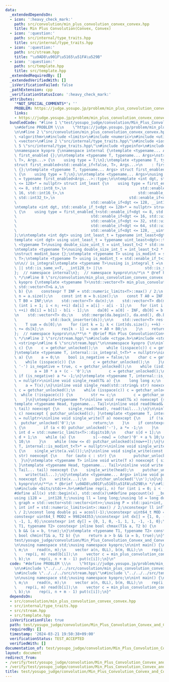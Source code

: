 ```yaml
---
data:
  _extendedDependsOn:
  - icon: ':heavy_check_mark:'
    path: src/convolution/min_plus_convolution_convex_convex.hpp
    title: Min Plus Convolution(Convex, Convex)
  - icon: ':question:'
    path: src/internal/type_traits.hpp
    title: src/internal/type_traits.hpp
  - icon: ':question:'
    path: src/stream.hpp
    title: "\u9AD8\u901F\u5165\u51FA\u529B"
  - icon: ':question:'
    path: src/template.hpp
    title: src/template.hpp
  _extendedRequiredBy: []
  _extendedVerifiedWith: []
  _isVerificationFailed: false
  _pathExtension: cpp
  _verificationStatusIcon: ':heavy_check_mark:'
  attributes:
    '*NOT_SPECIAL_COMMENTS*': ''
    PROBLEM: https://judge.yosupo.jp/problem/min_plus_convolution_convex_convex
    links:
    - https://judge.yosupo.jp/problem/min_plus_convolution_convex_convex
  bundledCode: "#line 1 \"test/yosupo_judge/convolution/Min_Plus_Convolution_Convex_and_Convex.test.cpp\"\
    \n#define PROBLEM \\\n    \"https://judge.yosupo.jp/problem/min_plus_convolution_convex_convex\"\
    \n\n#line 2 \"src/convolution/min_plus_convolution_convex_convex.hpp\"\n#include\
    \ <algorithm>\n#include <limits>\n#include <numeric>\n#include <utility>\n#include\
    \ <vector>\n#line 2 \"src/internal/type_traits.hpp\"\n#include <iostream>\n#line\
    \ 5 \"src/internal/type_traits.hpp\"\n#include <typeinfo>\n#include <cstdint>\n\
    \nnamespace kyopro {\nnamespace internal {\ntemplate <typename... Args> struct\
    \ first_enabled {};\n\ntemplate <typename T, typename... Args>\nstruct first_enabled<std::enable_if<true,\
    \ T>, Args...> {\n    using type = T;\n};\ntemplate <typename T, typename... Args>\n\
    struct first_enabled<std::enable_if<false, T>, Args...>\n    : first_enabled<Args...>\
    \ {};\ntemplate <typename T, typename... Args> struct first_enabled<T, Args...>\
    \ {\n    using type = T;\n};\n\ntemplate <typename... Args>\nusing first_enabled_t\
    \ = typename first_enabled<Args...>::type;\n\ntemplate <int dgt, std::enable_if_t<dgt\
    \ <= 128>* = nullptr> struct int_least {\n    using type = first_enabled_t<std::enable_if<dgt\
    \ <= 8, std::int8_t>,\n                                 std::enable_if<dgt <=\
    \ 16, std::int16_t>,\n                                 std::enable_if<dgt <= 32,\
    \ std::int32_t>,\n                                 std::enable_if<dgt <= 64, std::int64_t>,\n\
    \                                 std::enable_if<dgt <= 128, __int128_t>>;\n};\n\
    \ntemplate <int dgt, std::enable_if_t<dgt <= 128>* = nullptr> struct uint_least\
    \ {\n    using type = first_enabled_t<std::enable_if<dgt <= 8, std::uint8_t>,\n\
    \                                 std::enable_if<dgt <= 16, std::uint16_t>,\n\
    \                                 std::enable_if<dgt <= 32, std::uint32_t>,\n\
    \                                 std::enable_if<dgt <= 64, std::uint64_t>,\n\
    \                                 std::enable_if<dgt <= 128, __uint128_t>>;\n\
    };\n\ntemplate <int dgt> using int_least_t = typename int_least<dgt>::type;\n\
    template <int dgt> using uint_least_t = typename uint_least<dgt>::type;\n\ntemplate\
    \ <typename T>\nusing double_size_uint_t = uint_least_t<2 * std::numeric_limits<T>::digits>;\n\
    \ntemplate <typename T>\nusing double_size_int_t = int_least_t<2 * std::numeric_limits<T>::digits>;\n\
    \nstruct modint_base {};\ntemplate <typename T> using is_modint = std::is_base_of<modint_base,\
    \ T>;\ntemplate <typename T> using is_modint_t = std::enable_if_t<is_modint<T>::value>;\n\
    \n\n// is_integral\ntemplate <typename T>\nusing is_integral_t =\n    std::enable_if_t<std::is_integral_v<T>\
    \ || std::is_same_v<T, __int128_t> ||\n                   std::is_same_v<T, __uint128_t>>;\n\
    };  // namespace internal\n};  // namespace kyopro\n\n/*\n * @ref https://qiita.com/kazatsuyu/items/f8c3b304e7f8b35263d8\n\
    \ */\n#line 8 \"src/convolution/min_plus_convolution_convex_convex.hpp\"\n\nnamespace\
    \ kyopro {\ntemplate <typename T>\nstd::vector<T> min_plus_convolution_convex_convex(const\
    \ std::vector<T>& a,\n                                                  std::vector<T>&\
    \ b) {\n    constexpr T INF = std::numeric_limits<T>::max() / 2;\n    const int\
    \ n = a.size();\n    const int m = b.size();\n    const T A0 = INF;\n    const\
    \ T B0 = INF;\n\n    std::vector<T> da(n);\n    std::vector<T> db(m);\n    for\
    \ (int i = 1; i < n; ++i) da[i] = a[i] - a[i - 1];\n    for (int i = 1; i < m;\
    \ ++i) db[i] = b[i] - b[i - 1];\n    da[0] = a[0] - INF, db[0] = b[0] - INF;\n\
    \n    std::vector<T> ds;\n    std::merge(da.begin(), da.end(), db.begin(), db.end(),\n\
    \               std::back_inserter(ds));\n\n    std::vector<T> res(n + m - 1);\n\
    \    T sum = ds[0];\n    for (int k = 1; k < (int)ds.size(); ++k) {\n        sum\
    \ += ds[k];\n        res[k - 1] = sum + A0 + B0;\n    }\n    return res;\n}\n\
    };  // namespace kyopro\n\n/**\n * @brief Min Plus Convolution(Convex, Convex)\n\
    \ */\n#line 2 \"src/stream.hpp\"\n#include <ctype.h>\n#include <stdio.h>\n#include\
    \ <string>\n#line 6 \"src/stream.hpp\"\n\nnamespace kyopro {\n\ninline void single_read(char&\
    \ c) {\n    c = getchar_unlocked();\n    while (isspace(c)) c = getchar_unlocked();\n\
    }\ntemplate <typename T, internal::is_integral_t<T>* = nullptr>\ninline void single_read(T&\
    \ a) {\n    a = 0;\n    bool is_negative = false;\n    char c = getchar_unlocked();\n\
    \    while (isspace(c)) {\n        c = getchar_unlocked();\n    }\n    if (c ==\
    \ '-') is_negative = true, c = getchar_unlocked();\n    while (isdigit(c)) {\n\
    \        a = 10 * a + (c - '0');\n        c = getchar_unlocked();\n    }\n   \
    \ if (is_negative) a *= -1;\n}\ntemplate <typename T, internal::is_modint_t<T>*\
    \ = nullptr>\ninline void single_read(T& a) {\n    long long x;\n    single_read(x);\n\
    \    a = T(x);\n}\ninline void single_read(std::string& str) noexcept {\n    char\
    \ c = getchar_unlocked();\n    while (isspace(c)) c = getchar_unlocked();\n  \
    \  while (!isspace(c)) {\n        str += c;\n        c = getchar_unlocked();\n\
    \    }\n}\ntemplate<typename T>\ninline void read(T& x) noexcept {single_read(x);}\n\
    template <typename Head, typename... Tail>\ninline void read(Head& head, Tail&...\
    \ tail) noexcept {\n    single_read(head), read(tail...);\n}\n\ninline void single_write(char\
    \ c) noexcept { putchar_unlocked(c); }\ntemplate <typename T, internal::is_integral_t<T>*\
    \ = nullptr>\ninline void single_write(T a) noexcept {\n    if (!a) {\n      \
    \  putchar_unlocked('0');\n        return;\n    }\n    if constexpr (std::is_signed_v<T>)\
    \ {\n        if (a < 0) putchar_unlocked('-'), a *= -1;\n    }\n    constexpr\
    \ int d = std::numeric_limits<T>::digits10;\n    char s[d + 1];\n    int now =\
    \ d + 1;\n    while (a) {\n        s[--now] = (char)'0' + a % 10;\n        a /=\
    \ 10;\n    }\n    while (now <= d) putchar_unlocked(s[now++]);\n}\ntemplate <typename\
    \ T, internal::is_modint_t<T>* = nullptr>\ninline void single_write(T a) noexcept\
    \ {\n    single_write(a.val());\n}\ninline void single_write(const std::string&\
    \ str) noexcept {\n    for (auto c : str) {\n        putchar_unlocked(c);\n  \
    \  }\n}\ntemplate <typename T> inline void write(T x) noexcept { single_write(x);\
    \ }\ntemplate <typename Head, typename... Tail>\ninline void write(Head head,\
    \ Tail... tail) noexcept {\n    single_write(head);\n    putchar_unlocked(' ');\n\
    \    write(tail...);\n}\ntemplate <typename... Args> inline void put(Args... x)\
    \ noexcept {\n    write(x...);\n    putchar_unlocked('\\n');\n}\n};  // namespace\
    \ kyopro\n\n/**\n * @brief \u9AD8\u901F\u5165\u51FA\u529B\n */\n#line 2 \"src/template.hpp\"\
    \n#include <bits/stdc++.h>\n#define rep(i, n) for (int i = 0; i < (n); i++)\n\
    #define all(x) std::begin(x), std::end(x)\n#define popcount(x) __builtin_popcountll(x)\n\
    using i128 = __int128_t;\nusing ll = long long;\nusing ld = long double;\nusing\
    \ graph = std::vector<std::vector<int>>;\nusing P = std::pair<int, int>;\nconstexpr\
    \ int inf = std::numeric_limits<int>::max() / 2;\nconstexpr ll infl = std::numeric_limits<ll>::max()\
    \ / 2;\nconst long double pi = acosl(-1);\nconstexpr uint64_t MOD = 1e9 + 7;\n\
    constexpr uint64_t MOD2 = 998244353;\nconstexpr int dx[] = {1, 0, -1, 0, 1, -1,\
    \ -1, 1, 0};\nconstexpr int dy[] = {0, 1, 0, -1, 1, 1, -1, -1, 0};\ntemplate <typename\
    \ T1, typename T2> constexpr inline bool chmax(T1& a, T2 b) {\n    return a <\
    \ b && (a = b, true);\n}\ntemplate <typename T1, typename T2> constexpr inline\
    \ bool chmin(T1& a, T2 b) {\n    return a > b && (a = b, true);\n}\n#line 7 \"\
    test/yosupo_judge/convolution/Min_Plus_Convolution_Convex_and_Convex.test.cpp\"\
    \n\nusing namespace std;\nusing namespace kyopro;\n\nint main() {\n    int n,\
    \ m;\n    read(n, m);\n    vector a(n, 0LL), b(m, 0LL);\n    rep(i, n) read(a[i]);\n\
    \    rep(i, m) read(b[i]);\n    vector c = min_plus_convolution_convex_convex(a,\
    \ b);\n    rep(i, n + m - 1) put(c[i]);\n}\n"
  code: "#define PROBLEM \\\n    \"https://judge.yosupo.jp/problem/min_plus_convolution_convex_convex\"\
    \n\n#include \"../../../src/convolution/min_plus_convolution_convex_convex.hpp\"\
    \n#include \"../../../src/stream.hpp\"\n#include \"../../../src/template.hpp\"\
    \n\nusing namespace std;\nusing namespace kyopro;\n\nint main() {\n    int n,\
    \ m;\n    read(n, m);\n    vector a(n, 0LL), b(m, 0LL);\n    rep(i, n) read(a[i]);\n\
    \    rep(i, m) read(b[i]);\n    vector c = min_plus_convolution_convex_convex(a,\
    \ b);\n    rep(i, n + m - 1) put(c[i]);\n}"
  dependsOn:
  - src/convolution/min_plus_convolution_convex_convex.hpp
  - src/internal/type_traits.hpp
  - src/stream.hpp
  - src/template.hpp
  isVerificationFile: true
  path: test/yosupo_judge/convolution/Min_Plus_Convolution_Convex_and_Convex.test.cpp
  requiredBy: []
  timestamp: '2024-03-21 19:50:38+09:00'
  verificationStatus: TEST_ACCEPTED
  verifiedWith: []
documentation_of: test/yosupo_judge/convolution/Min_Plus_Convolution_Convex_and_Convex.test.cpp
layout: document
redirect_from:
- /verify/test/yosupo_judge/convolution/Min_Plus_Convolution_Convex_and_Convex.test.cpp
- /verify/test/yosupo_judge/convolution/Min_Plus_Convolution_Convex_and_Convex.test.cpp.html
title: test/yosupo_judge/convolution/Min_Plus_Convolution_Convex_and_Convex.test.cpp
---
```

